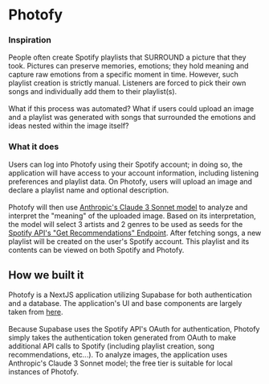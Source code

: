 # Photofy

### Inspiration
People often create Spotify playlists that SURROUND a picture that they took. Pictures can preserve memories, emotions; they hold meaning and capture raw emotions from a specific moment in time. However, such playlist creation is strictly manual. Listeners are forced to pick their own songs and individually add them to their playlist(s). 
<br>
<br>
What if this process was automated? What if users could upload an image and a playlist was generated with songs that surrounded the emotions and ideas nested within the image itself?

### What it does
Users can log into Photofy using their Spotify account; in doing so, the application will have access to your account information, including listening preferences and playlist data. On Photofy, users will upload an image and declare a playlist name and optional description. 
<br>
<br>
Photofy will then use [Anthropic's Claude 3 Sonnet model](https://www.anthropic.com/news/claude-3-family) to analyze and interpret the "meaning" of the uploaded image. Based on its interpretation, the model will select 3 artists and 2 genres to be used as seeds for the [Spotify API's "Get Recommendations" Endpoint](https://developer.spotify.com/documentation/web-api/reference/get-recommendations). After fetching songs, a new playlist will be created on the user's Spotify account. This playlist and its contents can be viewed on both Spotify and Photofy.

## How we built it
Photofy is a NextJS application utilizing Supabase for both authentication and a database. The application's UI and base components are largely taken from [here](https://www.youtube.com/watch?v=2aeMRB8LL4o&t=624s&ab_channel=CodeWithAntonio). 
<br>
<br>
Because Supabase uses the Spotify API's OAuth for authentication, Photofy simply takes the authentication token generated from OAuth to make additional API calls to Spotify (including playlist creation, song recommendations, etc...). To analyze images, the application uses Anthropic's Claude 3 Sonnet model; the free tier is suitable for local instances of Photofy.
